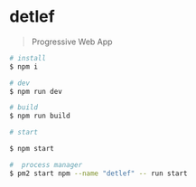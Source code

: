 # detlef

> Progressive Web App


```bash
# install
$ npm i

# dev
$ npm run dev

# build
$ npm run build

# start

$ npm start

#  process manager 
$ pm2 start npm --name "detlef" -- run start
```
